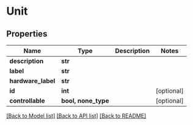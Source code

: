 # Unit


## Properties
Name | Type | Description | Notes
------------ | ------------- | ------------- | -------------
**description** | **str** |  | 
**label** | **str** |  | 
**hardware_label** | **str** |  | 
**id** | **int** |  | [optional] 
**controllable** | **bool, none_type** |  | [optional] 

[[Back to Model list]](../README.md#documentation-for-models) [[Back to API list]](../README.md#documentation-for-api-endpoints) [[Back to README]](../README.md)


